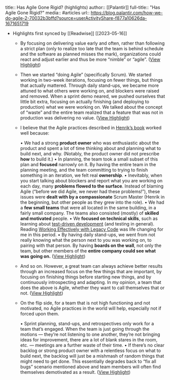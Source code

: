 title:: Has Agile Gone Rigid? (highlights)
author:: [[Palantir]]
full-title:: "Has Agile Gone Rigid?"
media:: #articles
url:: https://blog.palantir.com/how-we-do-agile-2-70032b3bffd?source=userActivityShare-f877a10626da-1671651719

- Highlights first synced by [[Readwise]] [[2023-05-16]]
	- By focusing on delivering value early and often, rather than following a strict plan (only to realize too late that the team is behind schedule and the software as planned misses the mark), organizations could react and adjust earlier and thus be more “nimble” or “agile”. ([View Highlight](https://read.readwise.io/read/01h0jnxp1da4dg7q7v5qch2xwx))
	- Then we started “doing Agile” (specifically Scrum). We started working in two-week iterations, focusing on fewer things, but things that actually mattered. Through daily stand-ups, we became more attuned to what others were working on, and blockers were raised and removed. When a sprint demo neared, we pushed ourselves that little bit extra, focusing on actually finishing (and deploying to production) what we were working on. We talked about the concept of “waste” and the entire team realized that a feature that was not in production was delivering no value. ([View Highlight](https://read.readwise.io/read/01h0jp27y12n458e7agtscn1rk))
	- I believe that the Agile practices described in [Henrik’s book](https://www.crisp.se/bocker-och-produkter/scrum-and-xp-from-the-trenches) worked well because:
	  
	  •   We had a strong **product owner** who was enthusiastic about the product and spent a lot of time thinking about and planning what to build next, and why. (Notably, the product owner did not prescribe **how** to build it.)
	  •   In planning, the team took a small subset of this plan and **focused** narrowly on it. By having the entire team in the planning meeting, and the team committing to trying to finish something in an iteration, we felt real **ownership**.
	  •   Inevitably, when you start talking about blockers and report what you are working on each day, many **problems flowed to the surface**. Instead of blaming Agile (“before we did Agile, we never had these problems!”), these issues were **dealt with by a compassionate** Scrum Master (Henrik in the beginning, but other people as they grew into the role).
	  •   We had a **few small teams** that were all located in the same building, in a fairly small company. The teams also consisted (mostly) of **skilled and motivated** people.
	  •   We **focused on technical skills**, such as learning about [test-driven development](https://en.wikipedia.org/wiki/Test-driven_development) (and testing in general). Reading [Working Effectively with Legacy Code](https://www.pearson.com/us/higher-education/program/Feathers-Working-Effectively-with-Legacy-Code/PGM254740.html) was life changing for me in this period.
	  •   By having daily stand-ups, we went from not really knowing what the person next to you was working on, to pairing with that person. By having **boards on the wall**, not only the team, but other members of the **entire company could see what was going on.** ([View Highlight](https://read.readwise.io/read/01h0jp922v099exdp1r4ezzjb5))
	- And so on. However, a great team can always achieve better results through an increased focus on the few things that are important, by focusing on finishing things before starting new things, and by continuously introspecting and adapting. In my opinion, a team that does the above is Agile, whether they want to call themselves that or not. ([View Highlight](https://read.readwise.io/read/01h0jty4aah0303jkw5wx3ej4m))
	- On the flip side, for a team that is not high functioning and not motivated, no Agile practices in the world will help, especially not if forced upon them.
	  
	  •   Sprint planning, stand-ups, and retrospectives only work for a team that’s engaged. When the team is just going through the motions — they’re not listening to one another, they’re not bringing ideas for improvement, there are a lot of blank stares in the room, etc. — meetings are a further waste of their time.
	  •   If there’s no clear backlog or strong product owner with a relentless focus on what to build next, the backlog will just be a mishmash of random things that might need to get done. This essentially degrades back to “fix all bugs” scenario mentioned above and team members will often find themselves demotivated as a result. ([View Highlight](https://read.readwise.io/read/01h0jtzazs8jwqv566erqm5fct))